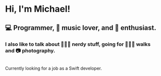 # Hi, I'm Michael!

## 💻 Programmer, 🎸 music lover, and  enthusiast.
### I also like to talk about 🧙🏼‍♂️ nerdy stuff, going for 🏃🏻‍♂️ walks and 📷 photography.
<br>
Currently looking for a job as a Swift developer.
